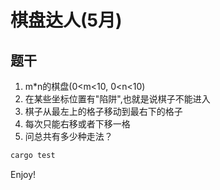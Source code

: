 # 棋盘达人(5月)

## 题干
1. m*n的棋盘(0<m<10, 0<n<10)
2. 在某些坐标位置有"陷阱",也就是说棋子不能进入
3. 棋子从最左上的格子移动到最右下的格子
4. 每次只能右移或者下移一格
5. 问总共有多少种走法？

```bash
cargo test
```

Enjoy!